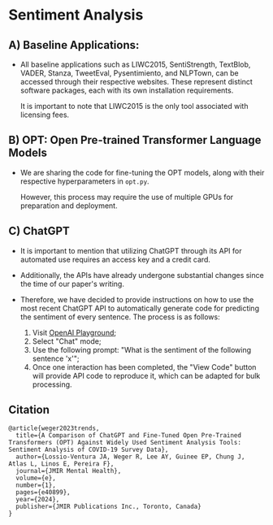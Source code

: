 # Sentiment Analysis

## A) Baseline Applications:

- All baseline applications such as LIWC2015, SentiStrength, TextBlob, VADER, Stanza, TweetEval, Pysentimiento, and NLPTown, can be accessed through their respective websites. These represent distinct software packages, each with its own installation requirements.

   It is important to note that LIWC2015 is the only tool associated with licensing fees.

## B) OPT: Open Pre-trained Transformer Language Models

- We are sharing the code for fine-tuning the OPT models, along with their respective hyperparameters in `opt.py`.

   However, this process may require the use of multiple GPUs for preparation and deployment.

## C) ChatGPT

- It is important to mention that utilizing ChatGPT through its API for automated use requires an access key and a credit card.
- Additionally, the APIs have already undergone substantial changes since the time of our paper's writing.
- Therefore, we have decided to provide instructions on how to use the most recent ChatGPT API to automatically generate code for predicting the sentiment of every sentence. The process is as follows:

   1. Visit [OpenAI Playground](https://platform.openai.com/playground);
   2. Select "Chat" mode;
   3. Use the following prompt: "What is the sentiment of the following sentence 'x'";
   4. Once one interaction has been completed, the "View Code" button will provide API code to reproduce it, which can be adapted for bulk processing.


## Citation
```
@article{weger2023trends,
  title={A Comparison of ChatGPT and Fine-Tuned Open Pre-Trained Transformers (OPT) Against Widely Used Sentiment Analysis Tools: Sentiment Analysis of COVID-19 Survey Data},
  author={Lossio-Ventura JA, Weger R, Lee AY, Guinee EP, Chung J, Atlas L, Linos E, Pereira F},
  journal={JMIR Mental Health},
  volume={e},
  number={1},
  pages={e40899},
  year={2024},
  publisher={JMIR Publications Inc., Toronto, Canada}
}
```
